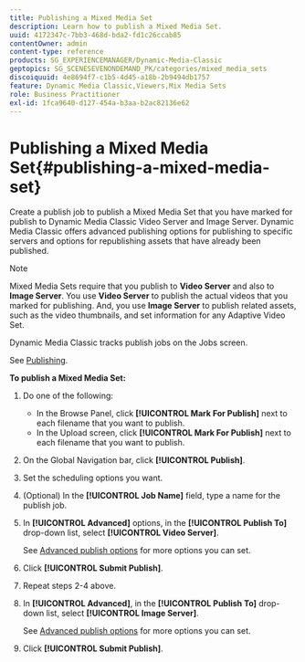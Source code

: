 ```yaml
---
title: Publishing a Mixed Media Set
description: Learn how to publish a Mixed Media Set.
uuid: 4172347c-7bb3-468d-bda2-fd1c26ccab85
contentOwner: admin
content-type: reference
products: SG_EXPERIENCEMANAGER/Dynamic-Media-Classic
geptopics: SG_SCENESEVENONDEMAND_PK/categories/mixed_media_sets
discoiquuid: 4e8694f7-c1b5-4d45-a18b-2b9494db1757
feature: Dynamic Media Classic,Viewers,Mix Media Sets
role: Business Practitioner
exl-id: 1fca9640-d127-454a-b3aa-b2ac82136e62
---
```

# Publishing a Mixed Media Set{#publishing-a-mixed-media-set}

Create a publish job to publish a Mixed Media Set that you have marked for publish to Dynamic Media Classic Video Server and Image Server. Dynamic Media Classic offers advanced publishing options for publishing to specific servers and options for republishing assets that have already been published.

>[!NOTE]
>
>Mixed Media Sets require that you publish to **Video Server** and also to **Image Server**. You use **Video Server** to publish the actual videos that you marked for publishing. And, you use **Image Server** to publish related assets, such as the video thumbnails, and set information for any Adaptive Video Set.

Dynamic Media Classic tracks publish jobs on the Jobs screen.

See [Publishing](publishing-files.md#publishing_files).

<!-- 

Comment Type: remark
Last Modified By: unknown unknown 
Last Modified Date: 

<p>RB: Updated the following steps as per Cynthia email, 11/9/2012, added 11/12/2012</p>

 -->

**To publish a Mixed Media Set:**

1. Do one of the following:

    * In the Browse Panel, click **[!UICONTROL Mark For Publish]** next to each filename that you want to publish.
    * In the Upload screen, click **[!UICONTROL Mark For Publish]** next to each filename that you want to publish.

1. On the Global Navigation bar, click **[!UICONTROL Publish]**.
1. Set the scheduling options you want.
1. (Optional) In the **[!UICONTROL Job Name]** field, type a name for the publish job.
1. In **[!UICONTROL Advanced]** options, in the **[!UICONTROL Publish To]** drop-down list, select **[!UICONTROL Video Server]**.

   See [Advanced publish options](publishing-files.md#advanced_publish_options) for more options you can set.

1. Click **[!UICONTROL Submit Publish]**.
1. Repeat steps 2-4 above.
1. In **[!UICONTROL Advanced]**, in the **[!UICONTROL Publish To]** drop-down list, select **[!UICONTROL Image Server]**.

   See [Advanced publish options](publishing-files.md#advanced_publish_options) for more options you can set.

1. Click **[!UICONTROL Submit Publish]**.
